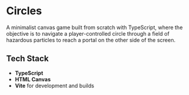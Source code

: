# Circles

A minimalist canvas game built from scratch with TypeScript, where the objective is to navigate a player-controlled circle through a field of hazardous particles to reach a portal on the other side of the screen.

## Tech Stack

- **TypeScript**
- **HTML Canvas**
- **Vite** for development and builds
